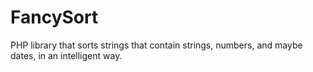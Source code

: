 # FancySort
PHP library that sorts strings that contain strings, numbers, and maybe dates, in an intelligent way.
